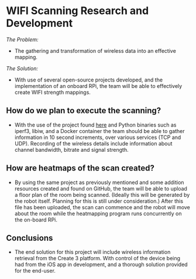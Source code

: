 # WIFI Scanning Research and Development 

*The Problem:*
- The gathering and transformation of wireless data into an effective mapping. 

*The Solution:*
- With use of several open-source projects developed, and the implementation of an onboard RPi, the team will be able to effectively create WIFI strength mappings. 

## How do we plan to execute the scanning?
- With the use of the project found [here](https://github.com/jantman/python-wifi-survey-heatmap) and Python binaries such as iperf3, libiw, and a Docker container the team should be able to gather information in 10 second increments, over various services (TCP and UDP). Recording of the wireless details include information about channel bandwidth, bitrate and signal strength.

## How are heatmaps of the scan created?
- By using the same project as previously mentioned and some addition resources created and found on GitHub, the team will be able to upload a floor plan of the room being scanned. (Ideally this will be generated by the robot itself. Planning for this is still under consideration.) After this file has been uploaded, the scan can commence and the robot will move about the room while the heatmapping program runs concurrently on the on-board RPi. 

## Conclusions
- The end solution for this project will include wireless information retrieval from the Create 3 platform. With control of the device being had from the iOS app in development, and a thorough solution provided for the end-user. 